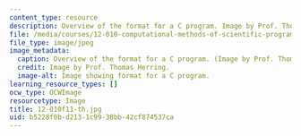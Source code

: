 ```yaml
---
content_type: resource
description: Overview of the format for a C program. Image by Prof. Thomas Herring.
file: /media/courses/12-010-computational-methods-of-scientific-programming-fall-2011/b5228f0bd2131c9938bb42cf874537ca_12-010f11-th.jpg
file_type: image/jpeg
image_metadata:
  caption: Overview of the format for a C program. (Image by Prof. Thomas Herring.)
  credit: Image by Prof. Thomas Herring.
  image-alt: Image showing format for a C program.
learning_resource_types: []
ocw_type: OCWImage
resourcetype: Image
title: 12-010f11-th.jpg
uid: b5228f0b-d213-1c99-38bb-42cf874537ca
---
```

